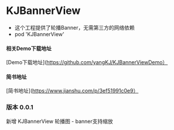 # KJBannerView

* 这个工程提供了轮播Banner，无需第三方的网络依赖
* pod 'KJBannerView'

#### 相关Demo下载地址
[Demo下载地址](https://github.com/yangKJ/KJBannerViewDemo）
#### 简书地址
[简书地址](https://www.jianshu.com/p/3ef51991c0e9）

### 版本 0.0.1
新增 KJBannerView 轮播图 - banner支持缩放
